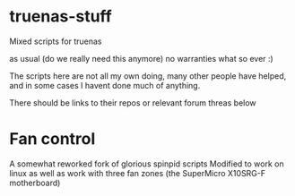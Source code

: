 # truenas-stuff
Mixed scripts for truenas

as usual (do we really need this anymore)  no warranties what so ever :)

The scripts here are not all my own doing, many other people have helped, and in some cases I havent done much of anything.

There should be links to their repos or relevant forum threas below

# Fan control
A somewhat reworked fork of glorious spinpid scripts 
Modified to work on linux as well as work with three fan zones (the SuperMicro X10SRG-F motherboard)
